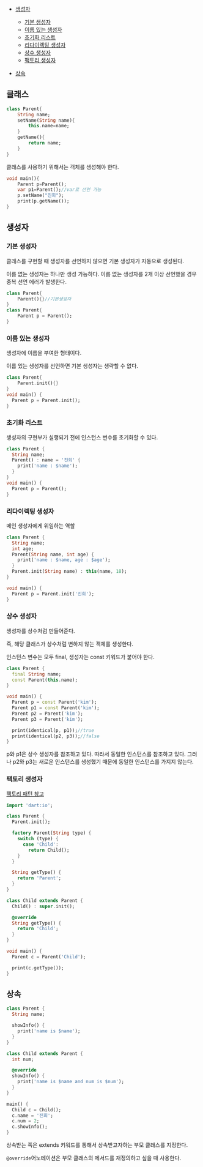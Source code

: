 - [생성자](https://github.com/yoojinhee03/TIL/blob/master/Flutter/Dart.md#13-%EC%83%9D%EC%84%B1%EC%9E%90)
  - [기본 생성자](https://github.com/yoojinhee03/TIL/blob/master/Flutter/Dart.md#131-%EA%B8%B0%EB%B3%B8-%EC%83%9D%EC%84%B1%EC%9E%90)
  - [이름 있는 생성자](https://github.com/yoojinhee03/TIL/blob/master/Flutter/Dart.md#132-%EC%9D%B4%EB%A6%84-%EC%9E%88%EB%8A%94-%EC%83%9D%EC%84%B1%EC%9E%90)
  - [초기화 리스트](https://github.com/yoojinhee03/TIL/blob/master/Flutter/Dart.md#133-%EC%B4%88%EA%B8%B0%ED%99%94-%EB%A6%AC%EC%8A%A4%ED%8A%B8)
  - [리다이렉팅 생성자](https://github.com/yoojinhee03/TIL/blob/master/Flutter/Dart.md#134-%EB%A6%AC%EB%8B%A4%EC%9D%B4%EB%A0%89%ED%8C%85-%EC%83%9D%EC%84%B1%EC%9E%90)
  - [상수 생성자](https://github.com/yoojinhee03/TIL/blob/master/Flutter/Dart.md#135-%EC%83%81%EC%88%98-%EC%83%9D%EC%84%B1%EC%9E%90)
  - [팩토리 생성자](https://github.com/yoojinhee03/TIL/blob/master/Flutter/Dart.md#136-%ED%8C%A9%ED%86%A0%EB%A6%AC-%EC%83%9D%EC%84%B1%EC%9E%90)

- [상속]()

## 클래스

```dart
class Parent{
	String name;
	setName(String name){
		this.name=name;
	}
    getName(){
        return name;
    }
}
```

클래스를 사용하기 위해서는 객체를 생성해야 한다.

```dart
void main(){
	Parent p=Parent();
    var p1=Parent();//var로 선언 가능
    p.setName("진희");
    print(p.getName());
}
```

## 생성자

### 기본 생성자

클래스를 구현할 때 생성자를 선언하지 않으면 기본 생성자가 자동으로 생성된다.

이름 없는 생성자는 하나만 생성 가능하다. 이름 없는 생성자를 2개 이상 선언했을 경우 중복 선언 에러가 발생한다.

```dart
class Parent{
    Parent(){}//기본생성자
}
class Parent{
	Parent p = Parent();
}
```

### 이름 있는 생성자

생성자에 이름을 부여한 형태이다.

이름 있는 생성자를 선언하면 기본 생성자는 생략할 수 없다.

```dart
class Parent{
    Parent.init(){}
}
void main() {
  Parent p = Parent.init();
}
```

### 초기화 리스트

생성자의 구현부가 실행되기 전에 인스턴스 변수를 초기화할 수 있다.

```dart
class Parent {
  String name;
  Parent() : name = '진희' {
    print('name : $name');
  }
}
void main() {
  Parent p = Parent();
}
```

### 리다이렉팅 생성자

메인 생성자에게 위임하는 역할

```dart
class Parent {
  String name;
  int age;
  Parent(String name, int age) {
    print('name : $name, age : $age');
  }
  Parent.init(String name) : this(name, 18);
}

void main() {
  Parent p = Parent.init('진희');
}
```

### 상수 생성자

생성자를 상수처럼 만들어준다. 

즉, 해당 클래스가 상수처럼 변하지 않는 객체를 생성한다.

인스턴스 변수는 모두 final, 생성자는 const 키워드가 붙어야 한다.

```dart
class Parent {
  final String name;
  const Parent(this.name);
}

void main() {
  Parent p = const Parent('kim');
  Parent p1 = const Parent('kim');
  Parent p2 = Parent('kim');
  Parent p3 = Parent('kim');

  print(identical(p, p1));//true
  print(identical(p2, p3));//false
}
```

p와 p1은 상수 생성자를 참조하고 있다. 따라서 동일한 인스턴스를 참조하고 있다. 그러나 p2와 p3는 새로운 인스턴스를 생성했기 때문에 동일한 인스턴스를 가지지 않는다.

### 팩토리 생성자

[팩토리 패턴 참고](https://woovictory.github.io/2019/02/07/Design-Pattern-Factory-Pattern/)

```dart
import 'dart:io';

class Parent {
  Parent.init();

  factory Parent(String type) {
    switch (type) {
      case 'Child':
        return Child();
    }
  }

  String getType() {
    return 'Parent';
  }
}

class Child extends Parent {
  Child() : super.init();

  @override
  String getType() {
    return 'Child';
  }
}

void main() {
  Parent c = Parent('Child');

  print(c.getType());
}
```

## 상속

```dart
class Parent {
  String name;

  showInfo() {
    print('name is $name');
  }
}

class Child extends Parent {
  int num;

  @override
  showInfo() {
    print('name is $name and num is $num');
  }
}

main() {
  Child c = Child();
  c.name = '진희';
  c.num = 2;
  c.showInfo();
}
```

상속받는 쪽은 extends 키워드를 통해서 상속받고자하는 부모 클래스를 지정한다.

`@override`어노테이션은 부모 클래스의 메서드를 재정의하고 싶을 때 사용한다.
